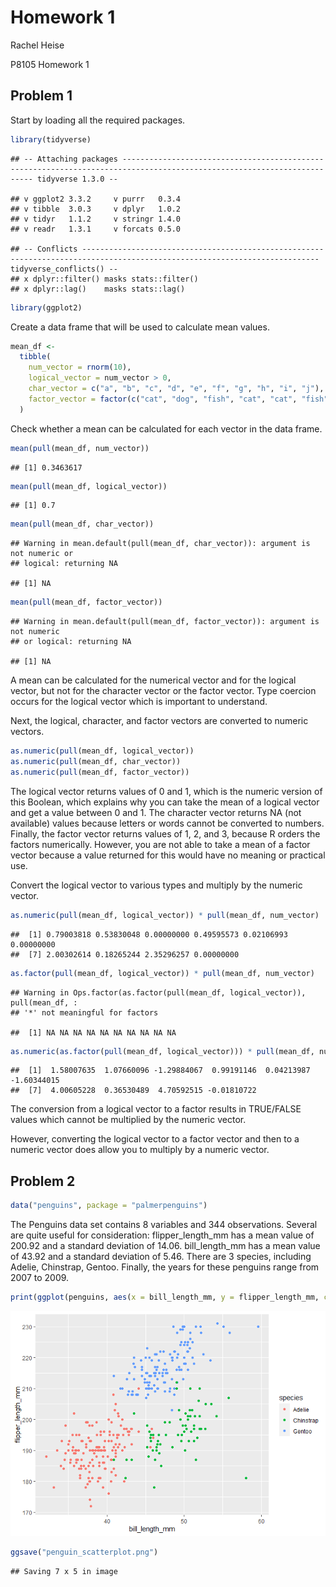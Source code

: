 Homework 1
================
Rachel Heise

P8105 Homework 1

## Problem 1

Start by loading all the required packages.

``` r
library(tidyverse)
```

    ## -- Attaching packages ------------------------------------------------------------------------------------------------------------------------ tidyverse 1.3.0 --

    ## v ggplot2 3.3.2     v purrr   0.3.4
    ## v tibble  3.0.3     v dplyr   1.0.2
    ## v tidyr   1.1.2     v stringr 1.4.0
    ## v readr   1.3.1     v forcats 0.5.0

    ## -- Conflicts --------------------------------------------------------------------------------------------------------------------------- tidyverse_conflicts() --
    ## x dplyr::filter() masks stats::filter()
    ## x dplyr::lag()    masks stats::lag()

``` r
library(ggplot2)
```

Create a data frame that will be used to calculate mean values.

``` r
mean_df <-
  tibble(
    num_vector = rnorm(10),
    logical_vector = num_vector > 0,
    char_vector = c("a", "b", "c", "d", "e", "f", "g", "h", "i", "j"),
    factor_vector = factor(c("cat", "dog", "fish", "cat", "cat", "fish", "dog", "dog", "dog", "fish"))
  )
```

Check whether a mean can be calculated for each vector in the data
frame.

``` r
mean(pull(mean_df, num_vector))
```

    ## [1] 0.3463617

``` r
mean(pull(mean_df, logical_vector))
```

    ## [1] 0.7

``` r
mean(pull(mean_df, char_vector))
```

    ## Warning in mean.default(pull(mean_df, char_vector)): argument is not numeric or
    ## logical: returning NA

    ## [1] NA

``` r
mean(pull(mean_df, factor_vector))
```

    ## Warning in mean.default(pull(mean_df, factor_vector)): argument is not numeric
    ## or logical: returning NA

    ## [1] NA

A mean can be calculated for the numerical vector and for the logical
vector, but not for the character vector or the factor vector. Type
coercion occurs for the logical vector which is important to understand.

Next, the logical, character, and factor vectors are converted to
numeric vectors.

``` r
as.numeric(pull(mean_df, logical_vector))
as.numeric(pull(mean_df, char_vector))
as.numeric(pull(mean_df, factor_vector))
```

The logical vector returns values of 0 and 1, which is the numeric
version of this Boolean, which explains why you can take the mean of a
logical vector and get a value between 0 and 1. The character vector
returns NA (not available) values because letters or words cannot be
converted to numbers. Finally, the factor vector returns values of 1, 2,
and 3, because R orders the factors numerically. However, you are not
able to take a mean of a factor vector because a value returned for this
would have no meaning or practical use.

Convert the logical vector to various types and multiply by the numeric
vector.

``` r
as.numeric(pull(mean_df, logical_vector)) * pull(mean_df, num_vector)
```

    ##  [1] 0.79003818 0.53830048 0.00000000 0.49595573 0.02106993 0.00000000
    ##  [7] 2.00302614 0.18265244 2.35296257 0.00000000

``` r
as.factor(pull(mean_df, logical_vector)) * pull(mean_df, num_vector)
```

    ## Warning in Ops.factor(as.factor(pull(mean_df, logical_vector)), pull(mean_df, :
    ## '*' not meaningful for factors

    ##  [1] NA NA NA NA NA NA NA NA NA NA

``` r
as.numeric(as.factor(pull(mean_df, logical_vector))) * pull(mean_df, num_vector)
```

    ##  [1]  1.58007635  1.07660096 -1.29884067  0.99191146  0.04213987 -1.60344015
    ##  [7]  4.00605228  0.36530489  4.70592515 -0.01810722

The conversion from a logical vector to a factor results in TRUE/FALSE
values which cannot be multiplied by the numeric vector.

However, converting the logical vector to a factor vector and then to a
numeric vector does allow you to multiply by a numeric vector.

## Problem 2

``` r
data("penguins", package = "palmerpenguins")
```

The Penguins data set contains 8 variables and 344 observations. Several
are quite useful for consideration: flipper\_length\_mm has a mean value
of 200.92 and a standard deviation of 14.06. bill\_length\_mm has a mean
value of 43.92 and a standard deviation of 5.46. There are 3 species,
including Adelie, Chinstrap, Gentoo. Finally, the years for these
penguins range from 2007 to 2009.

``` r
print(ggplot(penguins, aes(x = bill_length_mm, y = flipper_length_mm, color = species)) + geom_point())
```

![](p8105_hw1_rsh2155_files/figure-gfm/create_scatterplot-1.png)<!-- -->

``` r
ggsave("penguin_scatterplot.png")
```

    ## Saving 7 x 5 in image

